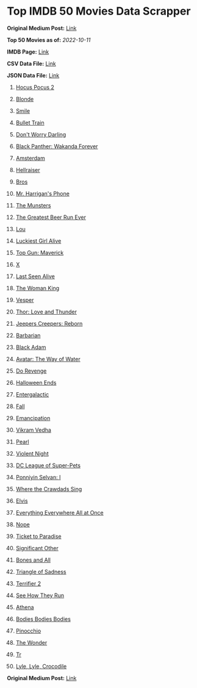 # Top IMDB 50 Movies Data Scrapper

**Original Medium Post:** [Link](https://medium.com/@nishantsahoo/which-movie-should-i-watch-5c83a3c0f5b1) 

**Top 50 Movies as of:** _2022-10-11_

**IMDB Page:** [Link](http://www.imdb.com/search/title?release_date=2022,2022&title_type=feature)

**CSV Data File:** [Link](/Data/data.csv)

**JSON Data File:** [Link](/Data/data.json)

1. [Hocus Pocus 2](https://www.imdb.com/title/tt11909878/?ref_=adv_li_tt)

2. [Blonde](https://www.imdb.com/title/tt1655389/?ref_=adv_li_tt)

3. [Smile](https://www.imdb.com/title/tt15474916/?ref_=adv_li_tt)

4. [Bullet Train](https://www.imdb.com/title/tt12593682/?ref_=adv_li_tt)

5. [Don't Worry Darling](https://www.imdb.com/title/tt10731256/?ref_=adv_li_tt)

6. [Black Panther: Wakanda Forever](https://www.imdb.com/title/tt9114286/?ref_=adv_li_tt)

7. [Amsterdam](https://www.imdb.com/title/tt10304142/?ref_=adv_li_tt)

8. [Hellraiser](https://www.imdb.com/title/tt0887261/?ref_=adv_li_tt)

9. [Bros](https://www.imdb.com/title/tt9731598/?ref_=adv_li_tt)

10. [Mr. Harrigan's Phone](https://www.imdb.com/title/tt12908110/?ref_=adv_li_tt)

11. [The Munsters](https://www.imdb.com/title/tt14813212/?ref_=adv_li_tt)

12. [The Greatest Beer Run Ever](https://www.imdb.com/title/tt10268488/?ref_=adv_li_tt)

13. [Lou](https://www.imdb.com/title/tt5315210/?ref_=adv_li_tt)

14. [Luckiest Girl Alive](https://www.imdb.com/title/tt4595186/?ref_=adv_li_tt)

15. [Top Gun: Maverick](https://www.imdb.com/title/tt1745960/?ref_=adv_li_tt)

16. [X](https://www.imdb.com/title/tt13560574/?ref_=adv_li_tt)

17. [Last Seen Alive](https://www.imdb.com/title/tt10242388/?ref_=adv_li_tt)

18. [The Woman King](https://www.imdb.com/title/tt8093700/?ref_=adv_li_tt)

19. [Vesper](https://www.imdb.com/title/tt20225374/?ref_=adv_li_tt)

20. [Thor: Love and Thunder](https://www.imdb.com/title/tt10648342/?ref_=adv_li_tt)

21. [Jeepers Creepers: Reborn](https://www.imdb.com/title/tt14121726/?ref_=adv_li_tt)

22. [Barbarian](https://www.imdb.com/title/tt15791034/?ref_=adv_li_tt)

23. [Black Adam](https://www.imdb.com/title/tt6443346/?ref_=adv_li_tt)

24. [Avatar: The Way of Water](https://www.imdb.com/title/tt1630029/?ref_=adv_li_tt)

25. [Do Revenge](https://www.imdb.com/title/tt13327038/?ref_=adv_li_tt)

26. [Halloween Ends](https://www.imdb.com/title/tt10665342/?ref_=adv_li_tt)

27. [Entergalactic](https://www.imdb.com/title/tt10687116/?ref_=adv_li_tt)

28. [Fall](https://www.imdb.com/title/tt15325794/?ref_=adv_li_tt)

29. [Emancipation](https://www.imdb.com/title/tt12530246/?ref_=adv_li_tt)

30. [Vikram Vedha](https://www.imdb.com/title/tt13131350/?ref_=adv_li_tt)

31. [Pearl](https://www.imdb.com/title/tt18925334/?ref_=adv_li_tt)

32. [Violent Night](https://www.imdb.com/title/tt12003946/?ref_=adv_li_tt)

33. [DC League of Super-Pets](https://www.imdb.com/title/tt8912936/?ref_=adv_li_tt)

34. [Ponniyin Selvan: I](https://www.imdb.com/title/tt10701074/?ref_=adv_li_tt)

35. [Where the Crawdads Sing](https://www.imdb.com/title/tt9411972/?ref_=adv_li_tt)

36. [Elvis](https://www.imdb.com/title/tt3704428/?ref_=adv_li_tt)

37. [Everything Everywhere All at Once](https://www.imdb.com/title/tt6710474/?ref_=adv_li_tt)

38. [Nope](https://www.imdb.com/title/tt10954984/?ref_=adv_li_tt)

39. [Ticket to Paradise](https://www.imdb.com/title/tt14109724/?ref_=adv_li_tt)

40. [Significant Other](https://www.imdb.com/title/tt15353964/?ref_=adv_li_tt)

41. [Bones and All](https://www.imdb.com/title/tt10168670/?ref_=adv_li_tt)

42. [Triangle of Sadness](https://www.imdb.com/title/tt7322224/?ref_=adv_li_tt)

43. [Terrifier 2](https://www.imdb.com/title/tt10403420/?ref_=adv_li_tt)

44. [See How They Run](https://www.imdb.com/title/tt13640696/?ref_=adv_li_tt)

45. [Athena](https://www.imdb.com/title/tt15445056/?ref_=adv_li_tt)

46. [Bodies Bodies Bodies](https://www.imdb.com/title/tt8110652/?ref_=adv_li_tt)

47. [Pinocchio](https://www.imdb.com/title/tt4593060/?ref_=adv_li_tt)

48. [The Wonder](https://www.imdb.com/title/tt9288822/?ref_=adv_li_tt)

49. [Tr](https://www.imdb.com/title/tt14444726/?ref_=adv_li_tt)

50. [Lyle, Lyle, Crocodile](https://www.imdb.com/title/tt14668630/?ref_=adv_li_tt)

**Original Medium Post:** [Link](https://medium.com/@nishantsahoo/which-movie-should-i-watch-5c83a3c0f5b1) 
